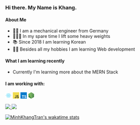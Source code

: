 ### Hi there. My Name is Khang.

<!--
**MinhKhangTran/MinhKhangTran** is a ✨ _special_ ✨ repository because its `README.md` (this file) appears on your GitHub profile.

Here are some ideas to get you started:

-->
#### About Me

- 👨‍💼 I am a mechanical engineer from Germany
- 🏋🏻‍♂️ In my spare time I lift some heavy weights
- 📚 Since 2018 I am learning Korean
- 👨‍💻 Besides all my hobbies I am learning Web development

#### What I am learning recently

- Currently I'm learning more about the MERN Stack

#### I am working with:

<code><img height="20" src="https://raw.githubusercontent.com/github/explore/80688e429a7d4ef2fca1e82350fe8e3517d3494d/topics/react/react.png"></code>
<code><img height="20" src="https://raw.githubusercontent.com/github/explore/80688e429a7d4ef2fca1e82350fe8e3517d3494d/topics/javascript/javascript.png"></code>
<code><img height="20" src="https://raw.githubusercontent.com/github/explore/80688e429a7d4ef2fca1e82350fe8e3517d3494d/topics/typescript/typescript.png"></code>
<code><img height="20" src="https://raw.githubusercontent.com/github/explore/80688e429a7d4ef2fca1e82350fe8e3517d3494d/topics/nodejs/nodejs.png"></code>




<a href="https://github.com/MinhKhangTran">
  <img height="165em" src="https://github-readme-stats.vercel.app/api?username=MinhKhangTran&show_icons=true&theme=cobalt" />
  <img height="165em" src="https://github-readme-stats.vercel.app/api/top-langs/?username=MinhKhangTran&layout=compact&theme=cobalt" />
</a>

[![MinhKhangTran's wakatime stats](https://github-readme-stats.vercel.app/api/wakatime?username=MinhKhangTran)](https://github.com/MinhKhangTran)
